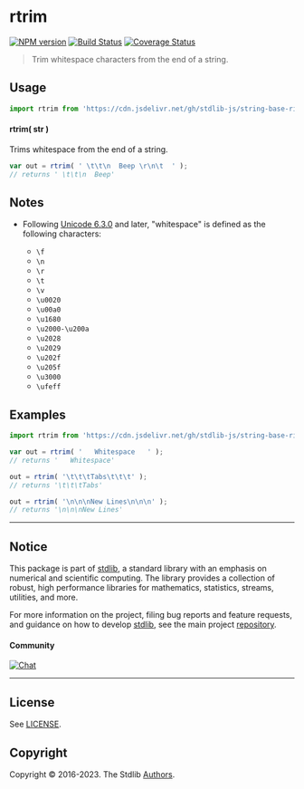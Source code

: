 <!--

@license Apache-2.0

Copyright (c) 2022 The Stdlib Authors.

Licensed under the Apache License, Version 2.0 (the "License");
you may not use this file except in compliance with the License.
You may obtain a copy of the License at

   http://www.apache.org/licenses/LICENSE-2.0

Unless required by applicable law or agreed to in writing, software
distributed under the License is distributed on an "AS IS" BASIS,
WITHOUT WARRANTIES OR CONDITIONS OF ANY KIND, either express or implied.
See the License for the specific language governing permissions and
limitations under the License.

-->

# rtrim

[![NPM version][npm-image]][npm-url] [![Build Status][test-image]][test-url] [![Coverage Status][coverage-image]][coverage-url] <!-- [![dependencies][dependencies-image]][dependencies-url] -->

> Trim whitespace characters from the end of a string.



<section class="usage">

## Usage

```javascript
import rtrim from 'https://cdn.jsdelivr.net/gh/stdlib-js/string-base-right-trim@deno/mod.js';
```

#### rtrim( str )

Trims whitespace from the end of a string.

```javascript
var out = rtrim( ' \t\t\n  Beep \r\n\t  ' );
// returns ' \t\t\n  Beep'
```

</section>

<!-- /.usage -->

<section class="notes">

## Notes

-   Following [Unicode 6.3.0][unicode] and later, "whitespace" is defined as the following characters:

    -   `\f`
    -   `\n`
    -   `\r`
    -   `\t`
    -   `\v`
    -   `\u0020`
    -   `\u00a0`
    -   `\u1680`
    -   `\u2000-\u200a`
    -   `\u2028`
    -   `\u2029`
    -   `\u202f`
    -   `\u205f`
    -   `\u3000`
    -   `\ufeff`

</section>

<!-- /.notes -->

<section class="examples">

## Examples

<!-- eslint no-undef: "error" -->

```javascript
import rtrim from 'https://cdn.jsdelivr.net/gh/stdlib-js/string-base-right-trim@deno/mod.js';

var out = rtrim( '   Whitespace   ' );
// returns '   Whitespace'

out = rtrim( '\t\t\tTabs\t\t\t' );
// returns '\t\t\tTabs'

out = rtrim( '\n\n\nNew Lines\n\n\n' );
// returns '\n\n\nNew Lines'
```

</section>

<!-- /.examples -->

<!-- Section for related `stdlib` packages. Do not manually edit this section, as it is automatically populated. -->

<section class="related">

</section>

<!-- /.related -->

<!-- Section for all links. Make sure to keep an empty line after the `section` element and another before the `/section` close. -->


<section class="main-repo" >

* * *

## Notice

This package is part of [stdlib][stdlib], a standard library with an emphasis on numerical and scientific computing. The library provides a collection of robust, high performance libraries for mathematics, statistics, streams, utilities, and more.

For more information on the project, filing bug reports and feature requests, and guidance on how to develop [stdlib][stdlib], see the main project [repository][stdlib].

#### Community

[![Chat][chat-image]][chat-url]

---

## License

See [LICENSE][stdlib-license].


## Copyright

Copyright &copy; 2016-2023. The Stdlib [Authors][stdlib-authors].

</section>

<!-- /.stdlib -->

<!-- Section for all links. Make sure to keep an empty line after the `section` element and another before the `/section` close. -->

<section class="links">

[npm-image]: http://img.shields.io/npm/v/@stdlib/string-base-right-trim.svg
[npm-url]: https://npmjs.org/package/@stdlib/string-base-right-trim

[test-image]: https://github.com/stdlib-js/string-base-right-trim/actions/workflows/test.yml/badge.svg?branch=main
[test-url]: https://github.com/stdlib-js/string-base-right-trim/actions/workflows/test.yml?query=branch:main

[coverage-image]: https://img.shields.io/codecov/c/github/stdlib-js/string-base-right-trim/main.svg
[coverage-url]: https://codecov.io/github/stdlib-js/string-base-right-trim?branch=main

<!--

[dependencies-image]: https://img.shields.io/david/stdlib-js/string-base-right-trim.svg
[dependencies-url]: https://david-dm.org/stdlib-js/string-base-right-trim/main

-->

[chat-image]: https://img.shields.io/gitter/room/stdlib-js/stdlib.svg
[chat-url]: https://gitter.im/stdlib-js/stdlib/

[stdlib]: https://github.com/stdlib-js/stdlib

[stdlib-authors]: https://github.com/stdlib-js/stdlib/graphs/contributors

[umd]: https://github.com/umdjs/umd
[es-module]: https://developer.mozilla.org/en-US/docs/Web/JavaScript/Guide/Modules

[deno-url]: https://github.com/stdlib-js/string-base-right-trim/tree/deno
[umd-url]: https://github.com/stdlib-js/string-base-right-trim/tree/umd
[esm-url]: https://github.com/stdlib-js/string-base-right-trim/tree/esm
[branches-url]: https://github.com/stdlib-js/string-base-right-trim/blob/main/branches.md

[stdlib-license]: https://raw.githubusercontent.com/stdlib-js/string-base-right-trim/main/LICENSE

[unicode]: https://en.wikipedia.org/wiki/Unicode

</section>

<!-- /.links -->
